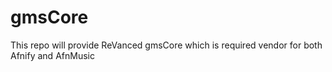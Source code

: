 # gmsCore
This repo will provide ReVanced gmsCore which is required vendor for both Afnify and AfnMusic
